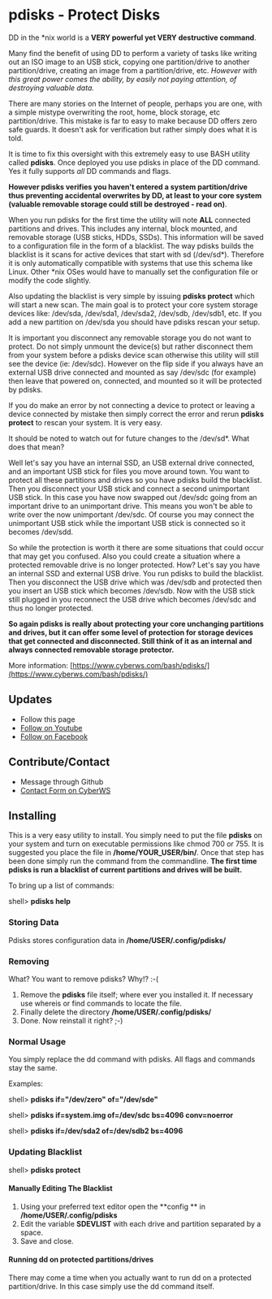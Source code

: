 # pdisks - Protect Disks

DD in the *nix world is a **VERY powerful yet VERY destructive command**.  

Many find the benefit of using DD to perform a variety of tasks like writing out an ISO image to an USB stick, copying one partition/drive to another partition/drive, creating an image from a partition/drive, etc.  *However with this great power comes the ability, by easily not paying attention, of destroying valuable data.*

There are many stories on the Internet of people, perhaps you are one, with a simple mistype overwriting the root, home, block storage, etc partition/drive.  This mistake is far to easy to make because DD offers zero safe guards.  It doesn't ask for verification but rather simply does what it is told.

It is time to fix this oversight with this extremely easy to use BASH utility called **pdisks**.  Once deployed you use pdisks in place of the DD command.  Yes it fully supports *all* DD commands and flags.

**However pdisks verifies you haven't entered a system partition/drive thus preventing accidental overwrites by DD, at least to your core system (valuable removable storage could still be destroyed - read on)**.

When you run pdisks for the first time the utility will note **ALL** connected partitions and drives.  This includes any internal, block mounted, and removable storage (USB sticks, HDDs, SSDs).  This information will be saved to a configuration file in the form of a blacklist.  The way pdisks builds the blacklist is it scans for active devices that start with sd (/dev/sd*).  Therefore it is only automatically compatible with systems that use this schema like Linux.  Other *nix OSes would have to manually set the configuration file or modify the code slightly.

Also updating the blacklist is very simple by issuing **pdisks protect** which will start a new scan.  The main goal is to protect your core system storage devices like: /dev/sda, /dev/sda1, /dev/sda2, /dev/sdb, /dev/sdb1, etc.  If you add a new partition on /dev/sda you should have pdisks rescan your setup.

It is important you disconnect any removable storage you do not want to protect.  Do not simply unmount the device(s) but rather disconnect them from your system before a pdisks device scan otherwise this utility will still see the device (ie: /dev/sdc).  However on the flip side if you always have an external USB drive connected and mounted as say /dev/sdc (for example) then leave that powered on, connected, and mounted so it will be protected by pdisks.

If you do make an error by not connecting a device to protect or leaving a device connected by mistake then simply correct the error and rerun **pdisks protect** to rescan your system.  It is very easy.

It should be noted to watch out for future changes to the /dev/sd*.  What does that mean?

Well let's say you have an internal SSD, an USB external drive connected, and an important USB stick for files you move around town.  You want to protect all these partitions and drives so you have pdisks build the blacklist.  Then you disconnect your USB stick and connect a second unimportant USB stick.  In this case you have now swapped out /dev/sdc going from an important drive to an unimportant drive.  This means you won't be able to write over the now unimportant /dev/sdc.  Of course you may connect the unimportant USB stick while the important USB stick is connected so it becomes /dev/sdd.

So while the protection is worth it there are some situations that could occur that may get you confused.  Also you could create a situation where a protected removable drive is no longer protected.  How?  Let's say you have an internal SSD and external USB drive.  You run pdisks to build the blacklist.  Then you disconnect the USB drive which was /dev/sdb and protected then you insert an USB stick which becomes /dev/sdb.  Now with the USB stick still plugged in you reconnect the USB drive which becomes /dev/sdc and thus no longer protected.

**So again pdisks is really about protecting your core unchanging partitions and drives, but it can offer some level of protection for storage devices that get connected and disconnected.  Still think of it as an internal and always connected removable storage protector.**

More information: [https://www.cyberws.com/bash/pdisks/](https://www.cyberws.com/bash/pdisks/)

## Updates

* Follow this page
* [Follow on Youtube](https://www.youtube.com/channel/UCeQtI9fcAapQkiHph42NjWA)
* [Follow on Facebook](https://www.facebook.com/cyberwscom/)

## Contribute/Contact

* Message through Github
* [Contact Form on CyberWS](https://www.cyberws.com/contact-us/)

## Installing

This is a very easy utility to install.  You simply need to put the file **pdisks** on your system and turn on executable permissions like chmod 700 or 755.  It is suggested you place the file in **/home/YOUR_USER/bin/**.  Once that step has been done simply run the command from the commandline.  **The first time pdisks is run a blacklist of current partitions and drives will be built.**

To bring up a list of commands:

shell> **pdisks help**

### Storing Data

Pdisks stores configuration data in **/home/USER/.config/pdisks/**

### Removing

What? You want to remove pdisks? Why!? :-(

1) Remove the **pdisks** file itself; where ever you installed it.  If necessary use whereis or find commands to locate the file.
2) Finally delete the directory **/home/USER/.config/pdisks/**
3) Done.  Now reinstall it right? ;-)

### Normal Usage

You simply replace the dd command with pdisks.  All flags and commands stay the same.

Examples:

shell> **pdisks if="/dev/zero" of="/dev/sde"**

shell> **pdisks if=system.img of=/dev/sdc bs=4096 conv=noerror**

shell> **pdisks if=/dev/sda2 of=/dev/sdb2 bs=4096**

### Updating Blacklist

shell> **pdisks protect**

#### Manually Editing The Blacklist

1) Using your preferred text editor open the **config ** in **/home/USER/.config/pdisks**
2) Edit the variable **SDEVLIST** with each drive and partition separated by a space.
3) Save and close.

#### Running dd on protected partitions/drives

There may come a time when you actually want to run dd on a protected partition/drive.  In this case simply use the dd command itself.
